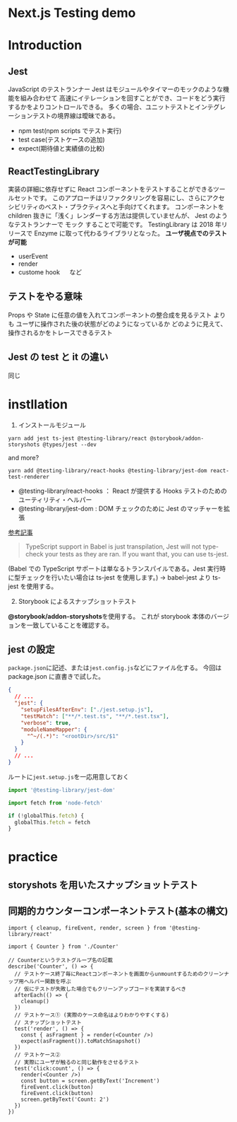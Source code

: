 # Next.js Testing demo

# Introduction

## Jest

JavaScript のテストランナー
Jest はモジュールやタイマーのモックのような機能を組み合わせて
高速にイテレーションを回すことができ、コードをどう実行するかをよりコントロールできる。
多くの場合、ユニットテストとインテグレーションテストの境界線は曖昧である。

- npm test(npm scripts でテスト実行)
- test case(テストケースの追加)
- expect(期待値と実績値の比較)

## ReactTestingLibrary

実装の詳細に依存せずに React コンポーネントをテストすることができるツールセットです。
このアプローチはリファクタリングを容易にし、さらにアクセシビリティのベスト・プラクティスへと手向けてくれます。
コンポーネントを children 抜きに「浅く」レンダーする方法は提供していませんが、
Jest のようなテストランナーで モック することで可能です。
TestingLibrary は 2018 年リリースで Enzyme に取って代わるライブラリとなった。
**ユーザ視点でのテストが可能**

- userEvent
- render
- custome hook 　
  など

## テストをやる意味

Props や State に任意の値を入れてコンポーネントの整合成を見るテスト
よりも
ユーザに操作された後の状態がどのようになっているか
どのように見えて、操作されるかをトレースできるテスト

## Jest の test と it の違い

同じ

# instllation

1. インストールモジュール

```
yarn add jest ts-jest @testing-library/react @storybook/addon-storyshots @types/jest --dev
```

and more?

```
yarn add @testing-library/react-hooks @testing-library/jest-dom react-test-renderer
```

- @testing-library/react-hooks ： React が提供する Hooks テストのためのユーティリティ・ヘルパー
- @testing-library/jest-dom : DOM チェックのために Jest のマッチャーを拡張

[参考記事](https://zenn.dev/tkdn/books/react-testing-patterns/viewer/quick-install)

> TypeScript support in Babel is just transpilation, Jest will not type-check your tests as they are ran. If you want that, you can use ts-jest.

(Babel での TypeScript サポートは単なるトランスパイルである。Jest 実行時に型チェックを行いたい場合は ts-jest を使用します。)
→ babel-jest より ts-jest を使用する。

2. Storybook によるスナップショットテスト

**@storybook/addon-storyshots**を使用する。
これが storybook 本体のバージョンを一致していることを確認する。

## jest の設定

`package.json`に記述、または`jest.config.js`などにファイル化する。
今回は package.json に直書きで試した。

```json
{
  // ...
  "jest": {
    "setupFilesAfterEnv": ["./jest.setup.js"],
    "testMatch": ["**/*.test.ts", "**/*.test.tsx"],
    "verbose": true,
    "moduleNameMapper": {
      "^~/(.*)": "<rootDir>/src/$1"
    }
  }
  // ...
}
```

ルートに`jest.setup.js`を一応用意しておく

```js
import '@testing-library/jest-dom'

import fetch from 'node-fetch'

if (!globalThis.fetch) {
  globalThis.fetch = fetch
}
```

# practice

## storyshots を用いたスナップショットテスト

## 同期的カウンターコンポーネントテスト(基本の構文)

```tsx
import { cleanup, fireEvent, render, screen } from '@testing-library/react'

import { Counter } from './Counter'

// Counterというテストグループ名の記載
describe('Counter', () => {
  // テストケース終了毎にReactコンポーネントを画面からunmountするためのクリーンナップ用ヘルパー関数を呼ぶ
  // 仮にテストが失敗した場合でもクリーンアップコードを実装するべき
  afterEach(() => {
    cleanup()
  })
  // テストケース① (実際のケース命名はよりわかりやすくする)
  // スナップショットテスト
  test('render', () => {
    const { asFragment } = render(<Counter />)
    expect(asFragment()).toMatchSnapshot()
  })
  // テストケース②
  // 実際にユーザが触るのと同じ動作をさせるテスト
  test('click:count', () => {
    render(<Counter />)
    const button = screen.getByText('Increment')
    fireEvent.click(button)
    fireEvent.click(button)
    screen.getByText('Count: 2')
  })
})
```
